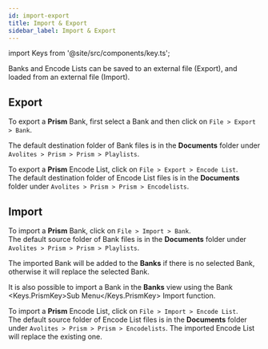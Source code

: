 ```yaml
---
id: import-export
title: Import & Export
sidebar_label: Import & Export
---
```

import Keys from '@site/src/components/key.ts';

Banks and Encode Lists can be saved to an external file (Export), and loaded from an external file (Import).

## Export

To export a **Prism** Bank, first select a Bank and then click on `File > Export > Bank`.  

The default destination folder of Bank files is in the **Documents** folder under `Avolites > Prism > Prism > Playlists`.

To export a **Prism** Encode List, click on `File > Export > Encode List`.  
The default destination folder of Encode List files is in the **Documents** folder under `Avolites > Prism > Prism > Encodelists`.

## Import 

To import a **Prism** Bank, click on `File > Import > Bank`.  
The default source folder of Bank files is in the **Documents** folder under `Avolites > Prism > Prism > Playlists`.

The imported Bank will be added to the **Banks** if there is no selected Bank, otherwise it will replace the selected Bank. 

It is also possible to import a Bank in the <b>Banks</b> view using the Bank <Keys.PrismKey>Sub Menu</Keys.PrismKey> Import function.

To import a **Prism** Encode List, click on `File > Import > Encode List`.  
The default source folder of Encode List files is in the **Documents** folder under `Avolites > Prism > Prism > Encodelists`.
The imported Encode List will replace the existing one.